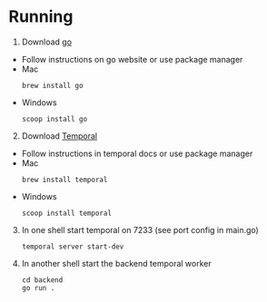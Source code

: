 # Running

1. Download [go](https://go.dev/dl/)
- Follow instructions on go website or use package manager
- Mac
    ```shell
    brew install go
    ```
- Windows
    ```
    scoop install go
    ```
2. Download [Temporal](https://learn.temporal.io/getting_started/go/dev_environment)
- Follow instructions in temporal docs or use package manager
- Mac
    ```shell
    brew install temporal
    ```
- Windows
    ```shell
    scoop install temporal
    ```
3. In one shell start temporal on 7233 (see port config in main.go)
    ```shell
    temporal server start-dev
    ```
4. In another shell start the backend temporal worker
    ```shell
    cd backend
    go run .
    ```
